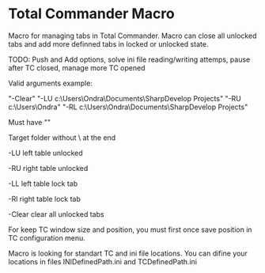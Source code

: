 # Total Commander Macro
Macro for managing tabs in Total Commander. Macro can close all unlocked tabs and add more definned tabs in locked or unlocked state. 

TODO: Push and Add options, solve ini file reading/writing attemps, pause after TC closed, manage more TC opened
 
Valid arguments example:

"-Clear" "-LU c:\Users\Ondra\Documents\SharpDevelop Projects" "-RU c:\Users\Ondra" "-RL c:\Users\Ondra\Documents\SharpDevelop Projects"
 
Must have "" 

Target folder without \ at the end 

-LU left table unlocked 

-RU right table unlocked 

-LL left table lock tab 

-Rl right table lock tab 

-Clear clear all unlocked tabs 

 
For keep TC window size and position, you must first once save position in TC configuration menu. 
 
Macro is looking for standart TC and ini file locations. You can difine your locations in files INIDefinedPath.ini and TCDefinedPath.ini 


